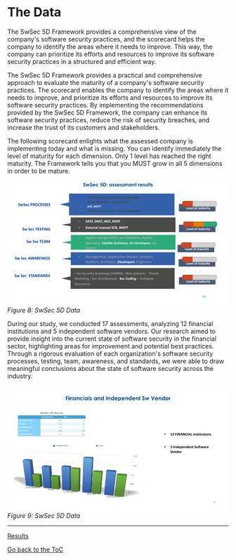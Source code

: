 # The Data

The SwSec 5D Framework provides a comprehensive view of the company's software security practices, and the scorecard helps the company to identify the areas where it needs to improve. This way, the company can prioritize its efforts and resources to improve its software security practices in a structured and efficient way.

The SwSec 5D Framework provides a practical and comprehensive approach to evaluate the maturity of a company's software security practices. The scorecard enables the company to identify the areas where it needs to improve, and prioritize its efforts and resources to improve its software security practices. By implementing the recommendations provided by the SwSec 5D Framework, the company can enhance its software security practices, reduce the risk of security breaches, and increase the trust of its customers and stakeholders.

The following scorecard enlights what the assessed company is implementing today and what is missing. You can identify immediately the level of maturity for each dimension. Only 1 level has reached the right maturity. The Framework tells you that you MUST grow in all 5 dimensions in order to be mature.
 
 ![SwSec 5D Data1](https://github.com/OWASP/www-project-software-security-5d-framework/blob/master/assets/images/SwSec5DData1.png)\
 *Figure 8: SwSec 5D Data*
 
During our study, we conducted 17 assessments, analyzing 12 financial institutions and 5 independent software vendors. Our research aimed to provide insight into the current state of software security in the financial sector, highlighting areas for improvement and potential best practices. Through a rigorous evaluation of each organization's software security processes, testing, team, awareness, and standards, we were able to draw meaningful conclusions about the state of software security across the industry.
 
  ![SwSec 5D Data2](https://github.com/OWASP/www-project-software-security-5d-framework/blob/master/assets/images/SwSec5DData2.png)\
 *Figure 9: SwSec 5D Data*


---
[Results](5.How-to-create-your-roadmap.md)

[Go back to the ToC](ToC.md)
